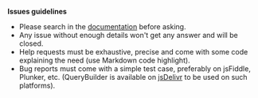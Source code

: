 **Issues guidelines**

- Please search in the [documentation](http://querybuilder.js.org) before asking.
- Any issue without enough details won't get any answer and will be closed.
- Help requests must be exhaustive, precise and come with some code explaining the need (use Markdown code highlight).
- Bug reports must come with a simple test case, preferably on jsFiddle, Plunker, etc. (QueryBuilder is available on [jsDelivr](https://www.jsdelivr.com/projects/jquery.query-builder) to be used on such platforms).
